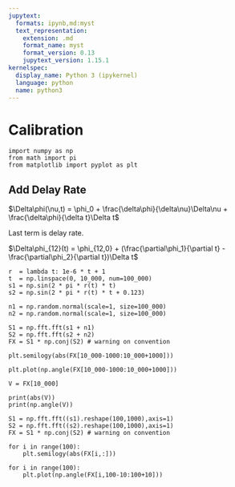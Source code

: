 ```yaml
---
jupytext:
  formats: ipynb,md:myst
  text_representation:
    extension: .md
    format_name: myst
    format_version: 0.13
    jupytext_version: 1.15.1
kernelspec:
  display_name: Python 3 (ipykernel)
  language: python
  name: python3
---
```


# Calibration

```{code-cell} ipython3
import numpy as np
from math import pi
from matplotlib import pyplot as plt
```

## Add Delay Rate

$\Delta\phi(\nu,t) = \phi_0 + \frac{\delta\phi}{\delta\nu}\Delta\nu + \frac{\delta\phi}{\delta t}\Delta t$

Last term is delay rate.

$\Delta\phi_{12}(t) = \phi_{12,0} + (\frac{\partial\phi_1}{\partial t} - \frac{\partial\phi_2}{\partial t})\Delta t$

```{code-cell} ipython3
r  = lambda t: 1e-6 * t + 1
t  = np.linspace(0, 10_000, num=100_000)
s1 = np.sin(2 * pi * r(t) * t)
s2 = np.sin(2 * pi * r(t) * t + 0.123)
```

```{code-cell} ipython3
n1 = np.random.normal(scale=1, size=100_000)
n2 = np.random.normal(scale=1, size=100_000)
```

```{code-cell} ipython3
S1 = np.fft.fft(s1 + n1)
S2 = np.fft.fft(s2 + n2)
FX = S1 * np.conj(S2) # warning on convention
```

```{code-cell} ipython3
plt.semilogy(abs(FX[10_000-1000:10_000+1000]))
```

```{code-cell} ipython3
plt.plot(np.angle(FX[10_000-1000:10_000+1000]))
```

```{code-cell} ipython3
V = FX[10_000]

print(abs(V))
print(np.angle(V))
```

```{code-cell} ipython3
S1 = np.fft.fft((s1).reshape(100,1000),axis=1)
S2 = np.fft.fft((s2).reshape(100,1000),axis=1)
FX = S1 * np.conj(S2) # warning on convention
```

```{code-cell} ipython3
for i in range(100):
    plt.semilogy(abs(FX[i,:]))
```

```{code-cell} ipython3
for i in range(100):
    plt.plot(np.angle(FX[i,100-10:100+10]))
```

```{code-cell} ipython3

```

